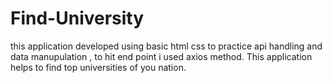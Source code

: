 # Find-University
this application developed using basic html css to practice api handling and data manupulation , to hit end point i used axios method. This application helps to find top universities of you nation.
